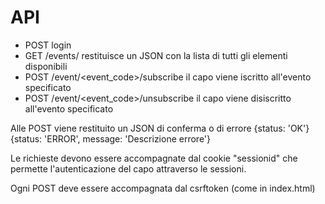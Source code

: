 API
===

* POST login
* GET /events/
    restituisce un JSON con la lista di tutti gli elementi disponibili
* POST /event/<event_code>/subscribe
    il capo viene iscritto all'evento specificato
* POST /event/<event_code>/unsubscribe
    il capo viene disiscritto all'evento specificato

Alle POST viene restituito un JSON di conferma o di errore
{status: 'OK'}
{status: 'ERROR', message: 'Descrizione errore'}

Le richieste devono essere accompagnate dal cookie "sessionid" che permette
l'autenticazione del capo attraverso le sessioni.

Ogni POST deve essere accompagnata dal csrftoken (come in index.html)
